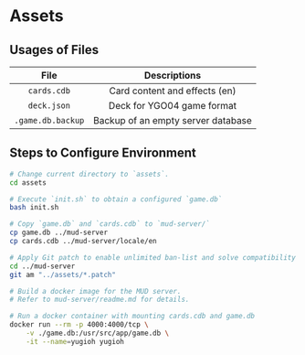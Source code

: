 # Assets

## Usages of Files

|       File        |            Descriptions            |
| :---------------: | :--------------------------------: |
|    `cards.cdb`    |   Card content and effects (en)    |
|    `deck.json`    |     Deck for YGO04 game format     |
| `.game.db.backup` | Backup of an empty server database |

## Steps to Configure Environment

```bash
# Change current directory to `assets`.
cd assets

# Execute `init.sh` to obtain a configured `game.db`
bash init.sh

# Copy `game.db` and `cards.cdb` to `mud-server/`
cp game.db ../mud-server
cp cards.cdb ../mud-server/locale/en

# Apply Git patch to enable unlimited ban-list and solve compatibility issues.
cd ../mud-server
git am "../assets/*.patch"

# Build a docker image for the MUD server.
# Refer to mud-server/readme.md for details.

# Run a docker container with mounting cards.cdb and game.db
docker run --rm -p 4000:4000/tcp \
    -v ./game.db:/usr/src/app/game.db \
    -it --name=yugioh yugioh
```
